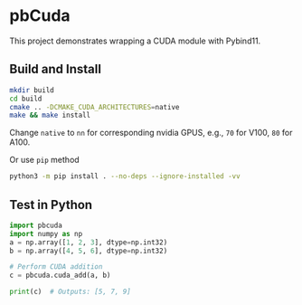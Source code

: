 # pbCuda

This project demonstrates wrapping a CUDA module with Pybind11.

## Build and Install
```bash
mkdir build
cd build
cmake .. -DCMAKE_CUDA_ARCHITECTURES=native
make && make install 
```
Change ``native`` to ``nn`` for corresponding nvidia GPUS, e.g., ``70`` for V100, ``80`` for A100. 

Or use ``pip`` method
```bash
python3 -m pip install . --no-deps --ignore-installed -vv
```


## Test in Python
```python
import pbcuda
import numpy as np 
a = np.array([1, 2, 3], dtype=np.int32)
b = np.array([4, 5, 6], dtype=np.int32)

# Perform CUDA addition
c = pbcuda.cuda_add(a, b)

print(c)  # Outputs: [5, 7, 9]
```
